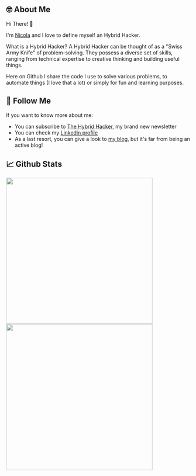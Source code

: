 ## 🤓 About Me

Hi There! 🖖

I'm [Nicola](https://nicola.xyz) and I love to define myself an Hybrid Hacker. 

What is a Hybrid Hacker? A Hybrid Hacker can be thought of as a "Swiss Army Knife" of problem-solving. They possess a diverse set of skills, ranging from technical expertise to creative thinking and building useful things.

Here on Github I share the code I use to solve various problems, to automate things (I love that a lot) or simply for fun and learning purposes.

## 🧐 Follow Me

If you want to know more about me:

- You can subscribe to [The Hybrid Hacker](https://hybridhacker.email), my brand new newsletter
- You can check my [Linkedin profile](https://www.linkedin.com/in/nicolaballotta/)
- As a last resort, you can give a look to [my blog](https://hybridhacker.com), but it's far from being an active blog!


## 📈 Github Stats

<p align = "left">
  <img src = "https://github-readme-stats.vercel.app/api?username=nicolaballotta&show_icons=true&theme=merko" width = 400>
  <img src = "https://github-readme-streak-stats.herokuapp.com?user=nicolaballotta&theme=merko&hide_border=true" width = 400>
</p>
